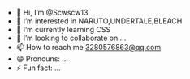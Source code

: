 - 👋 Hi, I’m @Scwscw13
- 👀 I’m interested in NARUTO,UNDERTALE,BLEACH
- 🌱 I’m currently learning CSS
- 💞️ I’m looking to collaborate on ...
- 📫 How to reach me 3280576863@qq.com
- 😄 Pronouns: ...
- ⚡ Fun fact: ...

<!---
Scwscw13/Scwscw13 is a ✨ special ✨ repository because its `README.md` (this file) appears on your GitHub profile.
You can click the Preview link to take a look at your changes.
--->
